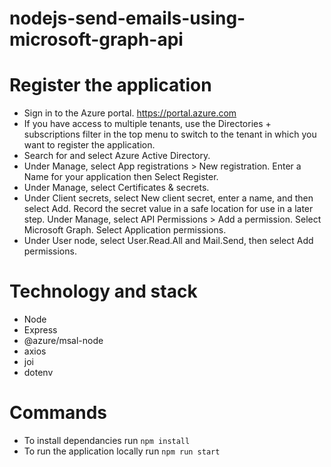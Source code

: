 # nodejs-send-emails-using-microsoft-graph-api

# Register the application

* Sign in to the Azure portal. https://portal.azure.com
* If you have access to multiple tenants, use the Directories + subscriptions
   filter in the top menu to switch to the tenant in   which you want to register the application.
* Search for and select Azure Active Directory.
* Under Manage, select App registrations > New registration.
   Enter a Name for your application then Select Register.
* Under Manage, select Certificates & secrets.
* Under Client secrets, select New client secret, enter a name, and
   then select Add. Record the secret value in a safe location for use in a later step.
   Under Manage, select API Permissions > Add a permission. Select Microsoft Graph.
   Select Application permissions.
* Under User node, select User.Read.All and Mail.Send, then select Add permissions.

# Technology and stack
* Node 
* Express 
* @azure/msal-node
* axios
* joi
* dotenv

# Commands 
* To install dependancies run `npm install`
* To run the application locally run `npm run start`